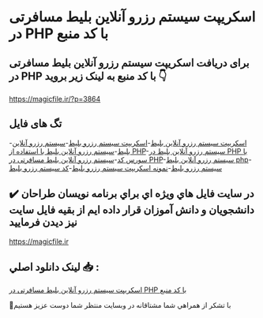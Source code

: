 # اسکریپت سیستم رزرو آنلاین بلیط مسافرتی در PHP با کد منبع

## برای دریافت اسکریپت سیستم رزرو آنلاین بلیط مسافرتی در PHP با کد منبع به لینک زیر بروید 👇

https://magicfile.ir/?p=3864

## تگ های فایل

-[اسکریپت سیستم رزرو آنلاین بلیط](https://magicfile.ir/product/%d8%a7%d8%b3%da%a9%d8%b1%db%8c%d9%be%d8%aa%d8%b3%db%8c%d8%b3%d8%aa%d9%85-%d8%b1%d8%b2%d8%b1%d9%88-%d8%a2%d9%86%d9%84%d8%a7%db%8c%d9%86-%d8%a8%d9%84%db%8c%d8%b7-%d9%85%d8%b3%d8%a7%d9%81%d8%b1%d8%aa%db%8c-%d8%af%d8%b1-php/)-[اسکریپت سیستم رزرو بلیط](https://magicfile.ir/product/%d8%a7%d8%b3%da%a9%d8%b1%db%8c%d9%be%d8%aa%d8%b3%db%8c%d8%b3%d8%aa%d9%85-%d8%b1%d8%b2%d8%b1%d9%88-%d8%a2%d9%86%d9%84%d8%a7%db%8c%d9%86-%d8%a8%d9%84%db%8c%d8%b7-%d9%85%d8%b3%d8%a7%d9%81%d8%b1%d8%aa%db%8c-%d8%af%d8%b1-php/)-[سیستم رزرو آنلاین بلیط](https://magicfile.ir/product/%d8%a7%d8%b3%da%a9%d8%b1%db%8c%d9%be%d8%aa%d8%b3%db%8c%d8%b3%d8%aa%d9%85-%d8%b1%d8%b2%d8%b1%d9%88-%d8%a2%d9%86%d9%84%d8%a7%db%8c%d9%86-%d8%a8%d9%84%db%8c%d8%b7-%d9%85%d8%b3%d8%a7%d9%81%d8%b1%d8%aa%db%8c-%d8%af%d8%b1-php/)-[سیستم رزرو آنلاین بلیط با استفاده از PHP](https://magicfile.ir/product/%d8%a7%d8%b3%da%a9%d8%b1%db%8c%d9%be%d8%aa%d8%b3%db%8c%d8%b3%d8%aa%d9%85-%d8%b1%d8%b2%d8%b1%d9%88-%d8%a2%d9%86%d9%84%d8%a7%db%8c%d9%86-%d8%a8%d9%84%db%8c%d8%b7-%d9%85%d8%b3%d8%a7%d9%81%d8%b1%d8%aa%db%8c-%d8%af%d8%b1-php/)-[سیستم رزرو آنلاین بلیط در PHP با سورس کد](https://magicfile.ir/product/%d8%a7%d8%b3%da%a9%d8%b1%db%8c%d9%be%d8%aa%d8%b3%db%8c%d8%b3%d8%aa%d9%85-%d8%b1%d8%b2%d8%b1%d9%88-%d8%a2%d9%86%d9%84%d8%a7%db%8c%d9%86-%d8%a8%d9%84%db%8c%d8%b7-%d9%85%d8%b3%d8%a7%d9%81%d8%b1%d8%aa%db%8c-%d8%af%d8%b1-php/)-[سیستم رزرو آنلاین بلیط مسافرتی در PHP](https://magicfile.ir/product/%d8%a7%d8%b3%da%a9%d8%b1%db%8c%d9%be%d8%aa%d8%b3%db%8c%d8%b3%d8%aa%d9%85-%d8%b1%d8%b2%d8%b1%d9%88-%d8%a2%d9%86%d9%84%d8%a7%db%8c%d9%86-%d8%a8%d9%84%db%8c%d8%b7-%d9%85%d8%b3%d8%a7%d9%81%d8%b1%d8%aa%db%8c-%d8%af%d8%b1-php/)-[سیستم رزرو آنلاین بلیط php](https://magicfile.ir/product/%d8%a7%d8%b3%da%a9%d8%b1%db%8c%d9%be%d8%aa%d8%b3%db%8c%d8%b3%d8%aa%d9%85-%d8%b1%d8%b2%d8%b1%d9%88-%d8%a2%d9%86%d9%84%d8%a7%db%8c%d9%86-%d8%a8%d9%84%db%8c%d8%b7-%d9%85%d8%b3%d8%a7%d9%81%d8%b1%d8%aa%db%8c-%d8%af%d8%b1-php/)-[سیستم رزرو بلیط](https://magicfile.ir/product/%d8%a7%d8%b3%da%a9%d8%b1%db%8c%d9%be%d8%aa%d8%b3%db%8c%d8%b3%d8%aa%d9%85-%d8%b1%d8%b2%d8%b1%d9%88-%d8%a2%d9%86%d9%84%d8%a7%db%8c%d9%86-%d8%a8%d9%84%db%8c%d8%b7-%d9%85%d8%b3%d8%a7%d9%81%d8%b1%d8%aa%db%8c-%d8%af%d8%b1-php/)-[نمونه اسکریپت سیستم رزرو بلیط](https://magicfile.ir/product/%d8%a7%d8%b3%da%a9%d8%b1%db%8c%d9%be%d8%aa%d8%b3%db%8c%d8%b3%d8%aa%d9%85-%d8%b1%d8%b2%d8%b1%d9%88-%d8%a2%d9%86%d9%84%d8%a7%db%8c%d9%86-%d8%a8%d9%84%db%8c%d8%b7-%d9%85%d8%b3%d8%a7%d9%81%d8%b1%d8%aa%db%8c-%d8%af%d8%b1-php/)-[کد سیستم رزرو بلیط](https://magicfile.ir/product/%d8%a7%d8%b3%da%a9%d8%b1%db%8c%d9%be%d8%aa%d8%b3%db%8c%d8%b3%d8%aa%d9%85-%d8%b1%d8%b2%d8%b1%d9%88-%d8%a2%d9%86%d9%84%d8%a7%db%8c%d9%86-%d8%a8%d9%84%db%8c%d8%b7-%d9%85%d8%b3%d8%a7%d9%81%d8%b1%d8%aa%db%8c-%d8%af%d8%b1-php/)

## ✔️ در سايت فايل هاي ويژه اي براي برنامه نويسان طراحان دانشجويان و دانش آموزان قرار داده ايم از بقيه فايل سايت نيز ديدن فرماييد

https://magicfile.ir


## لينک دانلود اصلي 📥 :

[اسکریپت سیستم رزرو آنلاین بلیط مسافرتی در PHP با کد منبع](https://magicfile.ir/product/%d8%a7%d8%b3%da%a9%d8%b1%db%8c%d9%be%d8%aa%d8%b3%db%8c%d8%b3%d8%aa%d9%85-%d8%b1%d8%b2%d8%b1%d9%88-%d8%a2%d9%86%d9%84%d8%a7%db%8c%d9%86-%d8%a8%d9%84%db%8c%d8%b7-%d9%85%d8%b3%d8%a7%d9%81%d8%b1%d8%aa%db%8c-%d8%af%d8%b1-php/) 


🙏با تشکر از همراهي شما مشتاقانه در وبسایت منتظر شما دوست عزیز هستیم

